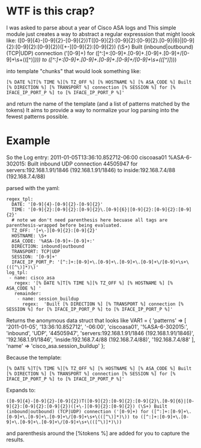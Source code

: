 # WTF is this crap? 
I was asked to parse about a year of Cisco ASA logs and 
This simple module just creates a way to abstract a regular expresssion that might loook like: 
    ([0-9]{4}-[0-9]{2}-[0-9]{2})T([0-9]{2}:[0-9]{2}:[0-9]{2}\.[0-9]{6}|[0-9]{2}:[0-9]{2}:[0-9]{2})([+\-][0-9]{2}:[0-9]{2}) (\S+) Built (inbound|outbound) (TCP|UDP) connection ('[0-9]+) for ([^:]+:[0-9]+\.[0-9]+\.[0-9]+\.[0-9]+\/[0-9]+\s+\(([^\)]*)\)) to ([^:]+:[0-9]+\.[0-9]+\.[0-9]+\.[0-9]+\/[0-9]+\s+\(([^\)]*)\))

into template "chunks" that would look something like: 

    [% DATE %]T[% TIME %][% TZ_OFF %] [% HOSTNAME %] [% ASA_CODE %] Built [% DIRECTION %] [% TRANSPORT %] connection [% SESSION %] for [% IFACE_IP_PORT_P %] to [% IFACE_IP_PORT_P %]'

and return the name of the template (and a list of patterns matched by the tokens) It aims to provide a way to normalize your log parsing into the fewest patterns possible.


# Example

So the Log entry:
    2011-01-05T13:36:10.852712-06:00 ciscoasa01 %ASA-6-302015: Built inbound UDP connection 44505947 for servers:192.168.1.91/1846 (192.168.1.91/1846) to inside:192.168.7.4/88 (192.168.7.4/88)

parsed with the yaml:

    regex_tpl:
      DATE: '[0-9]{4}-[0-9]{2}-[0-9]{2}'
      TIME: '[0-9]{2}:[0-9]{2}:[0-9]{2}\.[0-9]{6}|[0-9]{2}:[0-9]{2}:[0-9]{2}'
      # note we don't need parenthesis here becuase all tags are parenthesis-wrapped before being evaluated. 
      TZ_OFF: '[+\-][0-9]{2}:[0-9]{2}'
      HOSTNAME: \S+
      ASA_CODE: '%ASA-[0-9]+-[0-9]+:'
      DIRECTION: inbound|outbound
      TRANSPORT: TCP|UDP
      SESSION: '[0-9]+'
      IFACE_IP_PORT_P: '[^:]+:[0-9]+\.[0-9]+\.[0-9]+\.[0-9]+\/[0-9]+\s+\(([^\)]*)\)'
    log_tpl:
     - name: cisco_asa
       regex: '[% DATE %]T[% TIME %][% TZ_OFF %] [% HOSTNAME %] [% ASA_CODE %] '
       remainder:
        - name: session_buildup
          regex:  'Built [% DIRECTION %] [% TRANSPORT %] connection [% SESSION %] for [% IFACE_IP_PORT_P %] to [% IFACE_IP_PORT_P %]'
  
Returns the anonymous data struct that looks like
    VAR1 = {
              'patterns' => [
                              '2011-01-05',
                              '13:36:10.852712',
                              '-06:00',
                              'ciscoasa01',
                              '%ASA-6-302015:',
                              'inbound',
                              'UDP',
                              '44505947',
                              'servers:192.168.1.91/1846 (192.168.1.91/1846)',
                              '192.168.1.91/1846',
                              'inside:192.168.7.4/88 (192.168.7.4/88)',
                              '192.168.7.4/88'
                            ],
              'name' => 'cisco_asa.session_buildup'
            };

Because the template: 

    [% DATE %]T[% TIME %][% TZ_OFF %] [% HOSTNAME %] [% ASA_CODE %] Built [% DIRECTION %] [% TRANSPORT %] connection [% SESSION %] for [% IFACE_IP_PORT_P %] to [% IFACE_IP_PORT_P %]'

Expands to:

    ([0-9]{4}-[0-9]{2}-[0-9]{2})T([0-9]{2}:[0-9]{2}:[0-9]{2}\.[0-9]{6}|[0-9]{2}:[0-9]{2}:[0-9]{2})([+\-][0-9]{2}:[0-9]{2}) (\S+) Built (inbound|outbound) (TCP|UDP) connection ('[0-9]+) for ([^:]+:[0-9]+\.[0-9]+\.[0-9]+\.[0-9]+\/[0-9]+\s+\(([^\)]*)\)) to ([^:]+:[0-9]+\.[0-9]+\.[0-9]+\.[0-9]+\/[0-9]+\s+\(([^\)]*)\))

and parenthesis around the [%tokens %] are added for you to capture the results.
